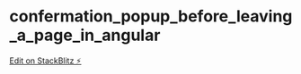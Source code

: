 # confermation_popup_before_leaving_a_page_in_angular

[Edit on StackBlitz ⚡️](https://stackblitz.com/edit/angular-exzitj)
